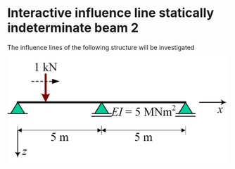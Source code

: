 # Interactive influence line statically indeterminate beam 2

The influence lines of the following structure will be investigated

![figuur 1](../data_influence_line_3sup/Structure.gif)